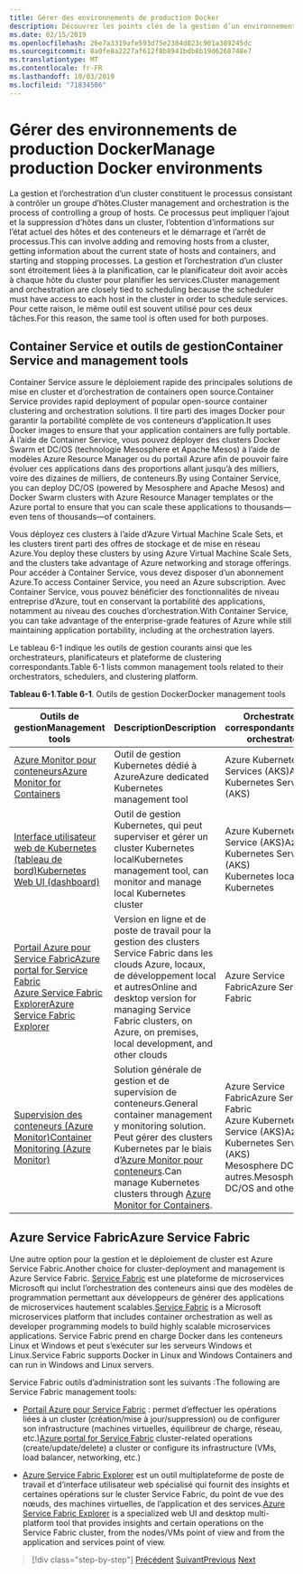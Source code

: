 ```yaml
---
title: Gérer des environnements de production Docker
description: Découvrez les points clés de la gestion d’un environnement de production basé sur un conteneur.
ms.date: 02/15/2019
ms.openlocfilehash: 26e7a3319afe593d75e2384d023c901a389245dc
ms.sourcegitcommit: 8a0fe8a2227af612f8b8941bdb8b19d6268748e7
ms.translationtype: MT
ms.contentlocale: fr-FR
ms.lasthandoff: 10/03/2019
ms.locfileid: "71834506"
---
```

# <a name="manage-production-docker-environments"></a><span data-ttu-id="0f6d9-103">Gérer des environnements de production Docker</span><span class="sxs-lookup"><span data-stu-id="0f6d9-103">Manage production Docker environments</span></span>

<span data-ttu-id="0f6d9-104">La gestion et l’orchestration d’un cluster constituent le processus consistant à contrôler un groupe d’hôtes.</span><span class="sxs-lookup"><span data-stu-id="0f6d9-104">Cluster management and orchestration is the process of controlling a group of hosts.</span></span> <span data-ttu-id="0f6d9-105">Ce processus peut impliquer l’ajout et la suppression d’hôtes dans un cluster, l’obtention d’informations sur l’état actuel des hôtes et des conteneurs et le démarrage et l’arrêt de processus.</span><span class="sxs-lookup"><span data-stu-id="0f6d9-105">This can involve adding and removing hosts from a cluster, getting information about the current state of hosts and containers, and starting and stopping processes.</span></span> <span data-ttu-id="0f6d9-106">La gestion et l’orchestration d’un cluster sont étroitement liées à la planification, car le planificateur doit avoir accès à chaque hôte du cluster pour planifier les services.</span><span class="sxs-lookup"><span data-stu-id="0f6d9-106">Cluster management and orchestration are closely tied to scheduling because the scheduler must have access to each host in the cluster in order to schedule services.</span></span> <span data-ttu-id="0f6d9-107">Pour cette raison, le même outil est souvent utilisé pour ces deux tâches.</span><span class="sxs-lookup"><span data-stu-id="0f6d9-107">For this reason, the same tool is often used for both purposes.</span></span>

## <a name="container-service-and-management-tools"></a><span data-ttu-id="0f6d9-108">Container Service et outils de gestion</span><span class="sxs-lookup"><span data-stu-id="0f6d9-108">Container Service and management tools</span></span>

<span data-ttu-id="0f6d9-109">Container Service assure le déploiement rapide des principales solutions de mise en cluster et d’orchestration de containers open source.</span><span class="sxs-lookup"><span data-stu-id="0f6d9-109">Container Service provides rapid deployment of popular open-source container clustering and orchestration solutions.</span></span> <span data-ttu-id="0f6d9-110">Il tire parti des images Docker pour garantir la portabilité complète de vos conteneurs d’application.</span><span class="sxs-lookup"><span data-stu-id="0f6d9-110">It uses Docker images to ensure that your application containers are fully portable.</span></span> <span data-ttu-id="0f6d9-111">À l’aide de Container Service, vous pouvez déployer des clusters Docker Swarm et DC/OS (technologie Mesosphere et Apache Mesos) à l’aide de modèles Azure Resource Manager ou du portail Azure afin de pouvoir faire évoluer ces applications dans des proportions allant jusqu’à des milliers, voire des dizaines de milliers, de conteneurs.</span><span class="sxs-lookup"><span data-stu-id="0f6d9-111">By using Container Service, you can deploy DC/OS (powered by Mesosphere and Apache Mesos) and Docker Swarm clusters with Azure Resource Manager templates or the Azure portal to ensure that you can scale these applications to thousands—even tens of thousands—of containers.</span></span>

<span data-ttu-id="0f6d9-112">Vous déployez ces clusters à l’aide d’Azure Virtual Machine Scale Sets, et les clusters tirent parti des offres de stockage et de mise en réseau Azure.</span><span class="sxs-lookup"><span data-stu-id="0f6d9-112">You deploy these clusters by using Azure Virtual Machine Scale Sets, and the clusters take advantage of Azure networking and storage offerings.</span></span> <span data-ttu-id="0f6d9-113">Pour accéder à Container Service, vous devez disposer d’un abonnement Azure.</span><span class="sxs-lookup"><span data-stu-id="0f6d9-113">To access Container Service, you need an Azure subscription.</span></span> <span data-ttu-id="0f6d9-114">Avec Container Service, vous pouvez bénéficier des fonctionnalités de niveau entreprise d’Azure, tout en conservant la portabilité des applications, notamment au niveau des couches d’orchestration.</span><span class="sxs-lookup"><span data-stu-id="0f6d9-114">With Container Service, you can take advantage of the enterprise-grade features of Azure while still maintaining application portability, including at the orchestration layers.</span></span>

<span data-ttu-id="0f6d9-115">Le tableau 6-1 indique les outils de gestion courants ainsi que les orchestrateurs, planificateurs et plateforme de clustering correspondants.</span><span class="sxs-lookup"><span data-stu-id="0f6d9-115">Table 6-1 lists common management tools related to their orchestrators, schedulers, and clustering platform.</span></span>

<span data-ttu-id="0f6d9-116">**Tableau 6-1**.</span><span class="sxs-lookup"><span data-stu-id="0f6d9-116">**Table 6-1**.</span></span> <span data-ttu-id="0f6d9-117">Outils de gestion Docker</span><span class="sxs-lookup"><span data-stu-id="0f6d9-117">Docker management tools</span></span>

| <span data-ttu-id="0f6d9-118">Outils de gestion</span><span class="sxs-lookup"><span data-stu-id="0f6d9-118">Management tools</span></span> | <span data-ttu-id="0f6d9-119">Description</span><span class="sxs-lookup"><span data-stu-id="0f6d9-119">Description</span></span> | <span data-ttu-id="0f6d9-120">Orchestrateurs correspondants</span><span class="sxs-lookup"><span data-stu-id="0f6d9-120">Related orchestrators</span></span> |
|------------------|-------------|-----------------------|
| [<span data-ttu-id="0f6d9-121">Azure Monitor pour conteneurs</span><span class="sxs-lookup"><span data-stu-id="0f6d9-121">Azure Monitor for Containers</span></span>](https://docs.microsoft.com/azure/monitoring/monitoring-container-insights-overview) | <span data-ttu-id="0f6d9-122">Outil de gestion Kubernetes dédié à Azure</span><span class="sxs-lookup"><span data-stu-id="0f6d9-122">Azure dedicated Kubernetes management tool</span></span> | <span data-ttu-id="0f6d9-123">Azure Kubernetes Services (AKS)</span><span class="sxs-lookup"><span data-stu-id="0f6d9-123">Azure Kubernetes Services (AKS)</span></span> |
| [<span data-ttu-id="0f6d9-124">Interface utilisateur web de Kubernetes (tableau de bord)</span><span class="sxs-lookup"><span data-stu-id="0f6d9-124">Kubernetes Web UI (dashboard)</span></span>](https://kubernetes.io/docs/tasks/access-application-cluster/web-ui-dashboard/) | <span data-ttu-id="0f6d9-125">Outil de gestion Kubernetes, qui peut superviser et gérer un cluster Kubernetes local</span><span class="sxs-lookup"><span data-stu-id="0f6d9-125">Kubernetes management tool, can monitor and manage local Kubernetes cluster</span></span> | <span data-ttu-id="0f6d9-126">Azure Kubernetes Service (AKS)</span><span class="sxs-lookup"><span data-stu-id="0f6d9-126">Azure Kubernetes Service (AKS)</span></span><br/><span data-ttu-id="0f6d9-127">Kubernetes local</span><span class="sxs-lookup"><span data-stu-id="0f6d9-127">Local Kubernetes</span></span> |
| [<span data-ttu-id="0f6d9-128">Portail Azure pour Service Fabric</span><span class="sxs-lookup"><span data-stu-id="0f6d9-128">Azure portal for Service Fabric</span></span>](https://docs.microsoft.com/azure/service-fabric/service-fabric-cluster-creation-via-portal)<br/>[<span data-ttu-id="0f6d9-129">Azure Service Fabric Explorer</span><span class="sxs-lookup"><span data-stu-id="0f6d9-129">Azure Service Fabric Explorer</span></span>](https://docs.microsoft.com/azure/service-fabric/service-fabric-visualizing-your-cluster) | <span data-ttu-id="0f6d9-130">Version en ligne et de poste de travail pour la gestion des clusters Service Fabric dans les clouds Azure, locaux, de développement local et autres</span><span class="sxs-lookup"><span data-stu-id="0f6d9-130">Online and desktop version for managing Service Fabric clusters, on Azure, on premises, local development, and other clouds</span></span> | <span data-ttu-id="0f6d9-131">Azure Service Fabric</span><span class="sxs-lookup"><span data-stu-id="0f6d9-131">Azure Service Fabric</span></span> |
| [<span data-ttu-id="0f6d9-132">Supervision des conteneurs (Azure Monitor)</span><span class="sxs-lookup"><span data-stu-id="0f6d9-132">Container Monitoring (Azure Monitor)</span></span>](https://docs.microsoft.com/azure/azure-monitor/insights/containers) | <span data-ttu-id="0f6d9-133">Solution générale de gestion et de supervision de conteneurs.</span><span class="sxs-lookup"><span data-stu-id="0f6d9-133">General container management y monitoring solution.</span></span> <span data-ttu-id="0f6d9-134">Peut gérer des clusters Kubernetes par le biais d’[Azure Monitor pour conteneurs](https://docs.microsoft.com/azure/monitoring/monitoring-container-insights-overview).</span><span class="sxs-lookup"><span data-stu-id="0f6d9-134">Can manage Kubernetes clusters through [Azure Monitor for Containers](https://docs.microsoft.com/azure/monitoring/monitoring-container-insights-overview).</span></span> | <span data-ttu-id="0f6d9-135">Azure Service Fabric</span><span class="sxs-lookup"><span data-stu-id="0f6d9-135">Azure Service Fabric</span></span><br/><span data-ttu-id="0f6d9-136">Azure Kubernetes Service (AKS)</span><span class="sxs-lookup"><span data-stu-id="0f6d9-136">Azure Kubernetes Service (AKS)</span></span><br/><span data-ttu-id="0f6d9-137">Mesosphere DC/OS et autres.</span><span class="sxs-lookup"><span data-stu-id="0f6d9-137">Mesosphere DC/OS and others.</span></span> |

## <a name="azure-service-fabric"></a><span data-ttu-id="0f6d9-138">Azure Service Fabric</span><span class="sxs-lookup"><span data-stu-id="0f6d9-138">Azure Service Fabric</span></span>

<span data-ttu-id="0f6d9-139">Une autre option pour la gestion et le déploiement de cluster est Azure Service Fabric.</span><span class="sxs-lookup"><span data-stu-id="0f6d9-139">Another choice for cluster-deployment and management is Azure Service Fabric.</span></span> <span data-ttu-id="0f6d9-140">[Service Fabric](https://azure.microsoft.com/services/service-fabric/) est une plateforme de microservices Microsoft qui inclut l’orchestration des conteneurs ainsi que des modèles de programmation permettant aux développeurs de générer des applications de microservices hautement scalables.</span><span class="sxs-lookup"><span data-stu-id="0f6d9-140">[Service Fabric](https://azure.microsoft.com/services/service-fabric/) is a Microsoft microservices platform that includes container orchestration as well as developer programming models to build highly scalable microservices applications.</span></span> <span data-ttu-id="0f6d9-141">Service Fabric prend en charge Docker dans les conteneurs Linux et Windows et peut s’exécuter sur les serveurs Windows et Linux.</span><span class="sxs-lookup"><span data-stu-id="0f6d9-141">Service Fabric supports Docker in Linux and Windows Containers and can run in Windows and Linux servers.</span></span>

<span data-ttu-id="0f6d9-142">Service Fabric outils d’administration sont les suivants :</span><span class="sxs-lookup"><span data-stu-id="0f6d9-142">The following are Service Fabric management tools:</span></span>

- <span data-ttu-id="0f6d9-143">[Portail Azure pour Service Fabric](https://docs.microsoft.com/azure/service-fabric/service-fabric-cluster-creation-via-portal) : permet d’effectuer les opérations liées à un cluster (création/mise à jour/suppression) ou de configurer son infrastructure (machines virtuelles, équilibreur de charge, réseau, etc.)</span><span class="sxs-lookup"><span data-stu-id="0f6d9-143">[Azure portal for Service Fabric](https://docs.microsoft.com/azure/service-fabric/service-fabric-cluster-creation-via-portal) cluster-related operations (create/update/delete) a cluster or configure its infrastructure (VMs, load balancer, networking, etc.)</span></span>

- <span data-ttu-id="0f6d9-144">[Azure Service Fabric Explorer](https://docs.microsoft.com/azure/service-fabric/service-fabric-visualizing-your-cluster) est un outil multiplateforme de poste de travail et d’interface utilisateur web spécialisé qui fournit des insights et certaines opérations sur le cluster Service Fabric, du point de vue des nœuds, des machines virtuelles, de l’application et des services.</span><span class="sxs-lookup"><span data-stu-id="0f6d9-144">[Azure Service Fabric Explorer](https://docs.microsoft.com/azure/service-fabric/service-fabric-visualizing-your-cluster) is a specialized web UI and desktop multi-platform tool that provides insights and certain operations on the Service Fabric cluster, from the nodes/VMs point of view and from the application and services point of view.</span></span>

>[!div class="step-by-step"]
><span data-ttu-id="0f6d9-145">[Précédent](run-microservices-based-applications-in-production.md)
>[Suivant](monitor-containerized-application-services.md)</span><span class="sxs-lookup"><span data-stu-id="0f6d9-145">[Previous](run-microservices-based-applications-in-production.md)
[Next](monitor-containerized-application-services.md)</span></span>
